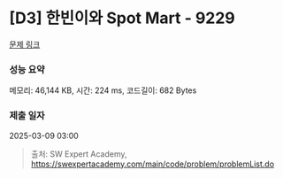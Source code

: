 # [D3] 한빈이와 Spot Mart - 9229 

[문제 링크](https://swexpertacademy.com/main/code/problem/problemDetail.do?contestProbId=AW8Wj7cqbY0DFAXN) 

### 성능 요약

메모리: 46,144 KB, 시간: 224 ms, 코드길이: 682 Bytes

### 제출 일자

2025-03-09 03:00



> 출처: SW Expert Academy, https://swexpertacademy.com/main/code/problem/problemList.do